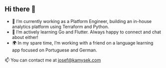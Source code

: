 ## Hi there 👋

- 🔧 I’m currently working as a Platform Engineer, building an in-house analytics platform using Terraform and Python.
- 🌱 I’m actively learning Go and Flutter. Always happy to connect and chat about either!
- 🌍 In my spare time, I’m working with a friend on a language learning app focused on Portuguese and German.

📫 You can contact me at josef@kamysek.com
